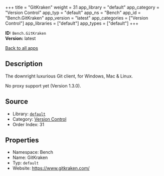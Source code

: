 ﻿+++
title = "GitKraken"
weight = 31
app_library = "default"
app_category = "Version Control"
app_typ = "default"
app_ns = "Bench"
app_id = "Bench.GitKraken"
app_version = "latest"
app_categories = ["Version Control"]
app_libraries = ["default"]
app_types = ["default"]
+++

**ID:** `Bench.GitKraken`  
**Version:** latest  
<!--more-->

[Back to all apps](/apps/)

## Description
The downright luxurious Git client, for Windows, Mac & Linux.

No proxy support yet (Version 1.3.0).

## Source

* Library: [`default`](/app_libraries/default)
* Category: [Version Control](/app_categories/version-control)
* Order Index: 31

## Properties

* Namespace: Bench
* Name: GitKraken
* Typ: `default`
* Website: <https://www.gitkraken.com/>


